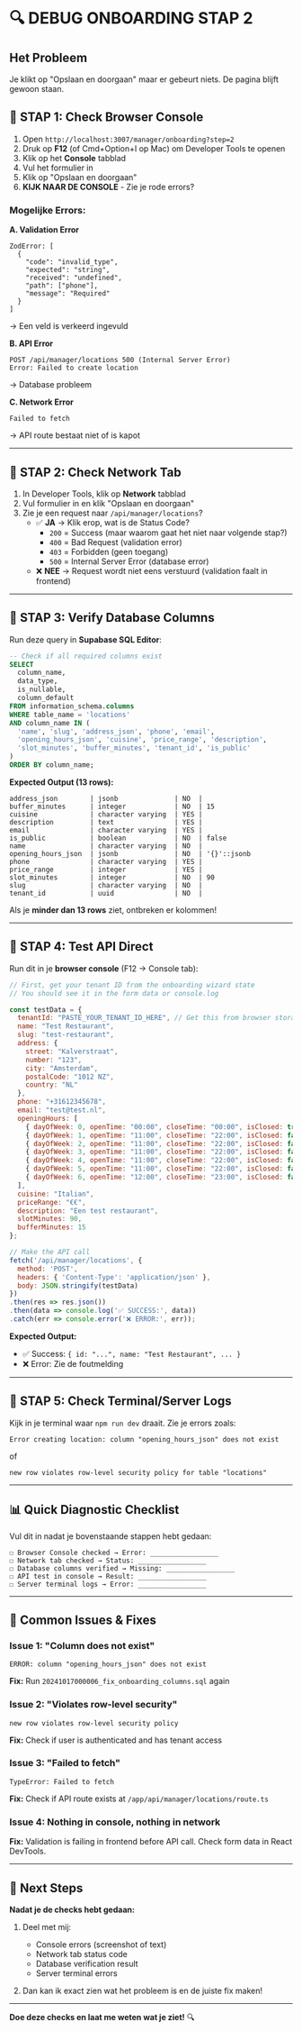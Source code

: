 # 🔍 DEBUG ONBOARDING STAP 2

## Het Probleem
Je klikt op "Opslaan en doorgaan" maar er gebeurt niets. De pagina blijft gewoon staan.

## 🧪 STAP 1: Check Browser Console

1. Open `http://localhost:3007/manager/onboarding?step=2`
2. Druk op **F12** (of Cmd+Option+I op Mac) om Developer Tools te openen
3. Klik op het **Console** tabblad
4. Vul het formulier in
5. Klik op "Opslaan en doorgaan"
6. **KIJK NAAR DE CONSOLE** - Zie je rode errors?

### Mogelijke Errors:

**A. Validation Error**
```
ZodError: [
  {
    "code": "invalid_type",
    "expected": "string",
    "received": "undefined",
    "path": ["phone"],
    "message": "Required"
  }
]
```
→ Een veld is verkeerd ingevuld

**B. API Error**
```
POST /api/manager/locations 500 (Internal Server Error)
Error: Failed to create location
```
→ Database probleem

**C. Network Error**
```
Failed to fetch
```
→ API route bestaat niet of is kapot

---

## 🧪 STAP 2: Check Network Tab

1. In Developer Tools, klik op **Network** tabblad
2. Vul formulier in en klik "Opslaan en doorgaan"
3. Zie je een request naar `/api/manager/locations`?
   - ✅ **JA** → Klik erop, wat is de Status Code?
     - `200` = Success (maar waarom gaat het niet naar volgende stap?)
     - `400` = Bad Request (validation error)
     - `403` = Forbidden (geen toegang)
     - `500` = Internal Server Error (database error)
   - ❌ **NEE** → Request wordt niet eens verstuurd (validation faalt in frontend)

---

## 🧪 STAP 3: Verify Database Columns

Run deze query in **Supabase SQL Editor**:

```sql
-- Check if all required columns exist
SELECT 
  column_name, 
  data_type,
  is_nullable,
  column_default
FROM information_schema.columns
WHERE table_name = 'locations'
AND column_name IN (
  'name', 'slug', 'address_json', 'phone', 'email', 
  'opening_hours_json', 'cuisine', 'price_range', 'description',
  'slot_minutes', 'buffer_minutes', 'tenant_id', 'is_public'
)
ORDER BY column_name;
```

**Expected Output (13 rows):**
```
address_json        | jsonb              | NO  |
buffer_minutes      | integer            | NO  | 15
cuisine             | character varying  | YES |
description         | text               | YES |
email               | character varying  | YES |
is_public           | boolean            | NO  | false
name                | character varying  | NO  |
opening_hours_json  | jsonb              | NO  | '{}'::jsonb
phone               | character varying  | YES |
price_range         | integer            | YES |
slot_minutes        | integer            | NO  | 90
slug                | character varying  | NO  |
tenant_id           | uuid               | NO  |
```

Als je **minder dan 13 rows** ziet, ontbreken er kolommen!

---

## 🧪 STAP 4: Test API Direct

Run dit in je **browser console** (F12 → Console tab):

```javascript
// First, get your tenant ID from the onboarding wizard state
// You should see it in the form data or console.log

const testData = {
  tenantId: "PASTE_YOUR_TENANT_ID_HERE", // Get this from browser storage or console
  name: "Test Restaurant",
  slug: "test-restaurant",
  address: {
    street: "Kalverstraat",
    number: "123",
    city: "Amsterdam",
    postalCode: "1012 NZ",
    country: "NL"
  },
  phone: "+31612345678",
  email: "test@test.nl",
  openingHours: [
    { dayOfWeek: 0, openTime: "00:00", closeTime: "00:00", isClosed: true },
    { dayOfWeek: 1, openTime: "11:00", closeTime: "22:00", isClosed: false },
    { dayOfWeek: 2, openTime: "11:00", closeTime: "22:00", isClosed: false },
    { dayOfWeek: 3, openTime: "11:00", closeTime: "22:00", isClosed: false },
    { dayOfWeek: 4, openTime: "11:00", closeTime: "22:00", isClosed: false },
    { dayOfWeek: 5, openTime: "11:00", closeTime: "22:00", isClosed: false },
    { dayOfWeek: 6, openTime: "12:00", closeTime: "23:00", isClosed: false },
  ],
  cuisine: "Italian",
  priceRange: "€€",
  description: "Een test restaurant",
  slotMinutes: 90,
  bufferMinutes: 15
};

// Make the API call
fetch('/api/manager/locations', {
  method: 'POST',
  headers: { 'Content-Type': 'application/json' },
  body: JSON.stringify(testData)
})
.then(res => res.json())
.then(data => console.log('✅ SUCCESS:', data))
.catch(err => console.error('❌ ERROR:', err));
```

**Expected Output:**
- ✅ Success: `{ id: "...", name: "Test Restaurant", ... }`
- ❌ Error: Zie de foutmelding

---

## 🧪 STAP 5: Check Terminal/Server Logs

Kijk in je terminal waar `npm run dev` draait. Zie je errors zoals:

```
Error creating location: column "opening_hours_json" does not exist
```

of

```
new row violates row-level security policy for table "locations"
```

---

## 📊 **Quick Diagnostic Checklist**

Vul dit in nadat je bovenstaande stappen hebt gedaan:

```
☐ Browser Console checked → Error: _________________
☐ Network tab checked → Status: _________________
☐ Database columns verified → Missing: _________________
☐ API test in console → Result: _________________
☐ Server terminal logs → Error: _________________
```

---

## 🎯 **Common Issues & Fixes**

### Issue 1: "Column does not exist"
```
ERROR: column "opening_hours_json" does not exist
```
**Fix:** Run `20241017000006_fix_onboarding_columns.sql` again

### Issue 2: "Violates row-level security"
```
new row violates row-level security policy
```
**Fix:** Check if user is authenticated and has tenant access

### Issue 3: "Failed to fetch"
```
TypeError: Failed to fetch
```
**Fix:** Check if API route exists at `/app/api/manager/locations/route.ts`

### Issue 4: Nothing in console, nothing in network
**Fix:** Validation is failing in frontend before API call. Check form data in React DevTools.

---

## 🚀 **Next Steps**

**Nadat je de checks hebt gedaan:**

1. Deel met mij:
   - Console errors (screenshot of text)
   - Network tab status code
   - Database verification result
   - Server terminal errors

2. Dan kan ik exact zien wat het probleem is en de juiste fix maken!

---

**Doe deze checks en laat me weten wat je ziet!** 🔍

